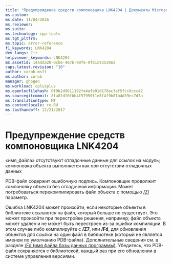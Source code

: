 ```yaml
---
title: "Предупреждение средств компоновщика LNK4204 | Документы Microsoft"
ms.custom: 
ms.date: 11/04/2016
ms.reviewer: 
ms.suite: 
ms.technology: cpp-tools
ms.tgt_pltfrm: 
ms.topic: error-reference
f1_keywords: LNK4204
dev_langs: C++
helpviewer_keywords: LNK4204
ms.assetid: 14adda20-0cbe-407b-90f6-9f81c93530e2
caps.latest.revision: "10"
author: corob-msft
ms.author: corob
manager: ghogen
ms.workload: cplusplus
ms.openlocfilehash: 0f9b2d9611192fe4afe01d178ac3af5fcc8ccc42
ms.sourcegitcommit: 8fa8fdf0fbb4f57950f1e8f4f9b81b4d39ec7d7a
ms.translationtype: MT
ms.contentlocale: ru-RU
ms.lasthandoff: 12/21/2017
---
```

# <a name="linker-tools-warning-lnk4204"></a>Предупреждение средств компоновщика LNK4204
«имя_файла» отсутствуют отладочные данные для ссылок на модуль; компоновка объекта выполняется как при отсутствии отладочных данных  
  
 PDB-файл содержит ошибочную подпись. Компоновщик продолжит компоновку объекта без отладочной информации. Может потребоваться перекомпилировать файл объекта с помощью [/ZI](../../build/reference/z7-zi-zi-debug-information-format.md) параметр.  
  
 Ошибка LNK4204 может произойти, если некоторые объекты в библиотеке ссылаются на файл, который больше не существует. Это может произойти при перестройке решения, например; файл объекта может удален и не может быть перестроен из-за ошибки компиляции. В этом случае либо компилируйте с **/Z7**, или **/Fd**, для обновления объектов для ссылки на один файл в библиотеке (который не является именем по умолчанию PDB-файла).  Дополнительные сведения см. в разделе [/Fd (имя файла базы данных программы)](../../build/reference/fd-program-database-file-name.md).  Убедитесь, что PDB-файл сохраняется с библиотекой, каждый раз при его обновлении в системе управления версиями.